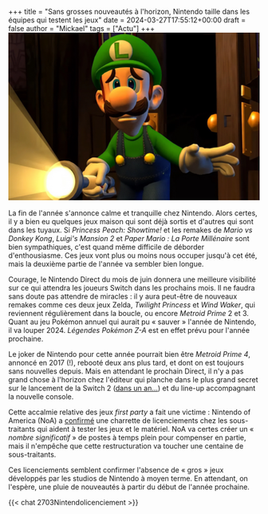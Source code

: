 +++
title = "Sans grosses nouveautés à l'horizon, Nintendo taille dans les équipes qui testent les jeux"
date = 2024-03-27T17:55:12+00:00
draft = false
author = "Mickael"
tags = ["Actu"]
+++ 
![Luigi's Mansion](LuigiMansion.jpg "Les licenciements font plus peur que les fantômes.") 

La fin de l'année s'annonce calme et tranquille chez Nintendo. Alors certes, il y a bien eu quelques jeux maison qui sont déjà sortis et d'autres qui sont dans les tuyaux. Si *Princess Peach: Showtime!* et les remakes de *Mario vs Donkey Kong*, *Luigi's Mansion 2* et *Paper Mario : La Porte Millénaire* sont bien sympathiques, c'est quand même difficile de déborder d'enthousiasme. Ces jeux vont plus ou moins nous occuper jusqu'à cet été, mais la deuxième partie de l'année va sembler bien longue.

Courage, le Nintendo Direct du mois de juin donnera une meilleure visibilité sur ce qui attendra les joueurs Switch dans les prochains mois. Il ne faudra sans doute pas attendre de miracles : il y aura peut-être de nouveaux remakes comme ces deux jeux Zelda, *Twilight Princess* et *Wind Waker*, qui reviennent régulièrement dans la boucle, ou encore *Metroid Prime* 2 et 3. Quant au jeu Pokémon annuel qui aurait pu « sauver » l'année de Nintendo, il va louper 2024. *Légendes Pokémon Z-A* est en effet prévu pour l'année prochaine.

Le joker de Nintendo pour cette année pourrait bien être *Metroid Prime 4*, annoncé en 2017 (!), rebooté deux ans plus tard, et dont on est toujours sans nouvelles depuis. Mais en attendant le prochain Direct, il n'y a pas grand chose à l'horizon chez l'éditeur qui planche dans le plus grand secret sur le lancement de la Switch 2 ([dans un an…](https://nostick.fr/articles/2024/mars/1803_consoles/#switch-2--nintendo-se-hâte-lentement)) et du line-up accompagnant la nouvelle console.

Cette accalmie relative des jeux *first party* a fait une victime : Nintendo of America (NoA) a [confirmé](https://kotaku.com/nintendo-switch-2-layoffs-testing-zelda-totk-1851369539) une charrette de licenciements chez les sous-traitants qui aident à tester les jeux et le matériel. NoA va certes créer un « *nombre significatif* » de postes à temps plein pour compenser en partie, mais il n'empêche que cette restructuration va toucher une centaine de sous-traitants.

Ces licenciements semblent confirmer l'absence de « gros » jeux développés par les studios de Nintendo à moyen terme. En attendant, on l'espère, une pluie de nouveautés à partir du début de l'année prochaine.

 {{< chat 2703Nintendolicenciement >}}